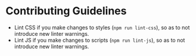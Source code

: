 Contributing Guidelines
===

* Lint CSS if you make changes to styles (`npm run lint-css`), so as to not introduce new linter warnings.
* Lint JS if you make changes to scripts (`npm run lint-js`), so as to not introduce new linter warnings.